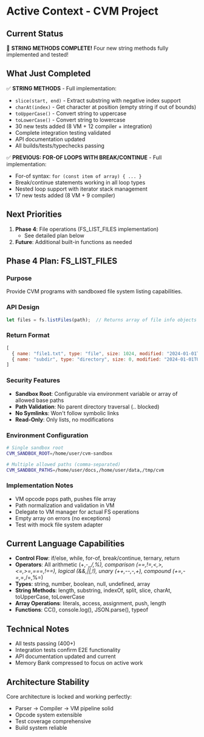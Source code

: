 # Active Context - CVM Project

## Current Status
🎉 **STRING METHODS COMPLETE!** Four new string methods fully implemented and tested!

## What Just Completed
✅ **STRING METHODS** - Full implementation:
- `slice(start, end)` - Extract substring with negative index support
- `charAt(index)` - Get character at position (empty string if out of bounds)
- `toUpperCase()` - Convert string to uppercase
- `toLowerCase()` - Convert string to lowercase
- 30 new tests added (8 VM + 12 compiler + integration)
- Complete integration testing validated
- API documentation updated
- All builds/tests/typechecks passing

✅ **PREVIOUS: FOR-OF LOOPS WITH BREAK/CONTINUE** - Full implementation:
- For-of syntax: `for (const item of array) { ... }`
- Break/continue statements working in all loop types
- Nested loop support with iterator stack management
- 17 new tests added (8 VM + 9 compiler)

## Next Priorities
1. **Phase 4**: File operations (FS_LIST_FILES implementation)
   - See detailed plan below
2. **Future**: Additional built-in functions as needed

## Phase 4 Plan: FS_LIST_FILES

### Purpose
Provide CVM programs with sandboxed file system listing capabilities.

### API Design
```javascript
let files = fs.listFiles(path);  // Returns array of file info objects
```

### Return Format
```javascript
[
  { name: "file1.txt", type: "file", size: 1024, modified: "2024-01-01T00:00:00Z" },
  { name: "subdir", type: "directory", size: 0, modified: "2024-01-01T00:00:00Z" }
]
```

### Security Features
- **Sandbox Root**: Configurable via environment variable or array of allowed base paths
- **Path Validation**: No parent directory traversal (.. blocked)
- **No Symlinks**: Won't follow symbolic links
- **Read-Only**: Only lists, no modifications

### Environment Configuration
```bash
# Single sandbox root
CVM_SANDBOX_ROOT=/home/user/cvm-sandbox

# Multiple allowed paths (comma-separated)
CVM_SANDBOX_PATHS=/home/user/docs,/home/user/data,/tmp/cvm
```

### Implementation Notes
- VM opcode pops path, pushes file array
- Path normalization and validation in VM
- Delegate to VM manager for actual FS operations
- Empty array on errors (no exceptions)
- Test with mock file system adapter

## Current Language Capabilities
- **Control Flow**: if/else, while, for-of, break/continue, ternary, return
- **Operators**: All arithmetic (+,-,*,/,%), comparison (==,!=,<,>,<=,>=,===,!==), logical (&&,||,!), unary (++,--,-,+), compound (+=,-=,*=,/=,%=)
- **Types**: string, number, boolean, null, undefined, array
- **String Methods**: length, substring, indexOf, split, slice, charAt, toUpperCase, toLowerCase
- **Array Operations**: literals, access, assignment, push, length
- **Functions**: CC(), console.log(), JSON.parse(), typeof

## Technical Notes
- All tests passing (400+)
- Integration tests confirm E2E functionality
- API documentation updated and current
- Memory Bank compressed to focus on active work

## Architecture Stability
Core architecture is locked and working perfectly:
- Parser → Compiler → VM pipeline solid
- Opcode system extensible
- Test coverage comprehensive
- Build system reliable